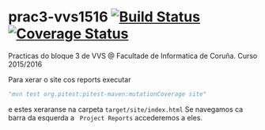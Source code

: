 # prac3-vvs1516 [![Build Status](https://travis-ci.org/Kaizo88/prac3-vvs1516.svg)](https://travis-ci.org/Kaizo88/prac3-vvs1516) [![Coverage Status](https://coveralls.io/repos/Kaizo88/prac3-vvs1516/badge.svg?branch=master&service=github)](https://coveralls.io/github/Kaizo88/prac3-vvs1516?branch=master)
Practicas do bloque 3 de VVS @ Facultade de Informatica de Coruña. Curso 2015/2016

Para xerar o site cos reports executar
```python
"mvn test org.pitest:pitest-maven:mutationCoverage site"
```
e estes xeraranse na carpeta 
``` target/site/index.html ```
Se navegamos ca barra da esquerda a ``` Project Reports``` accederemos a eles.
  
